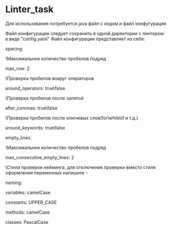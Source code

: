 # Linter_task
Для использования потребуется java файл с кодом и файл конфугурации

Файл конфигурации следует сохранить в одной директории с линтером в виде "config.yaml"
Файл конфигурации представляет из себя:

spacing:

\\Максимальное количество пробелов подряд

max_row: 2

\\Проверка пробелов вокруг операторов

  around_operators: true\false

\\Проверка пробелов после запятой

  after_commas: true\false

\\Проверка пробелов после ключевых слов(for\while\if и т.д.)

around_keywords: true\false

empty_lines:

\\Максимальное количество пробелов подряд

  max_consecutive_empty_lines: 2

\\Стили проверки нейминга, для отключения проверки вместо стиля оформления переменных напишите -

naming:

  variables: camelCase
    
  constants: UPPER_CASE

  methods: camelCase

  classes: PascalCase